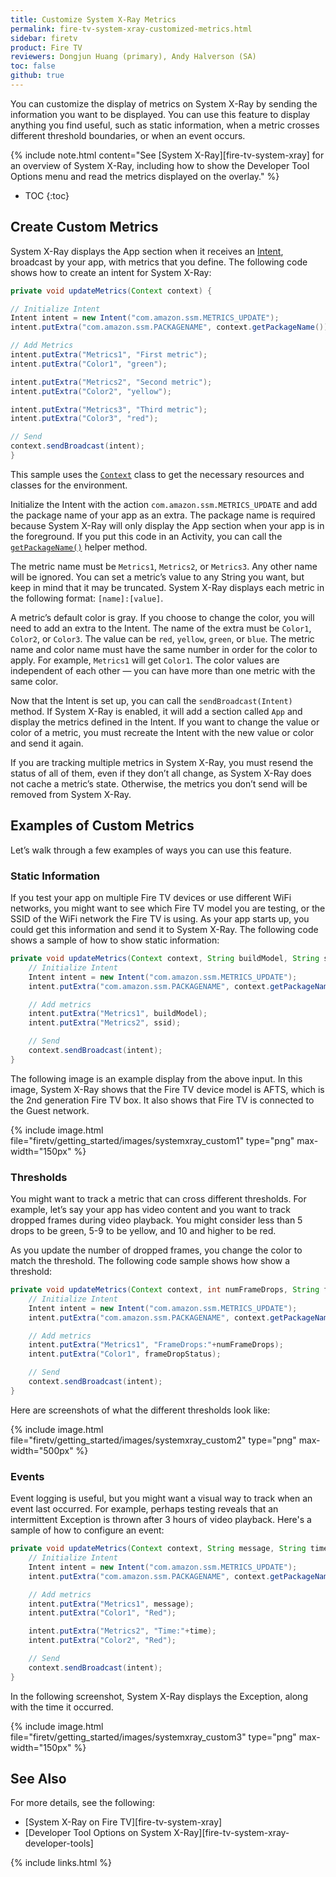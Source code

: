 ```yaml
---
title: Customize System X-Ray Metrics
permalink: fire-tv-system-xray-customized-metrics.html
sidebar: firetv
product: Fire TV
reviewers: Dongjun Huang (primary), Andy Halverson (SA)
toc: false
github: true
---
```


You can customize the display of metrics on System X-Ray by sending the information you want to be displayed. You can use this feature to display anything you find useful, such as static information, when a metric crosses different threshold boundaries, or when an event occurs.

{% include note.html content="See [System X-Ray][fire-tv-system-xray] for an overview of System X-Ray, including how to show the Developer Tool Options menu and read the metrics displayed on the overlay." %}

* TOC
{:toc}

## Create Custom Metrics

System X-Ray displays the App section when it receives an [Intent](https://developer.android.com/reference/android/content/Intent.html), broadcast by your app, with metrics that you define. The following code shows how to create an intent for System X-Ray:

```java
private void updateMetrics(Context context) {

// Initialize Intent
Intent intent = new Intent("com.amazon.ssm.METRICS_UPDATE");
intent.putExtra("com.amazon.ssm.PACKAGENAME", context.getPackageName());

// Add Metrics
intent.putExtra("Metrics1", "First metric");
intent.putExtra("Color1", "green");

intent.putExtra("Metrics2", "Second metric");
intent.putExtra("Color2", "yellow");

intent.putExtra("Metrics3", "Third metric");
intent.putExtra("Color3", "red");

// Send
context.sendBroadcast(intent);
}
```

This sample uses the [`Context`](https://developer.android.com/reference/android/content/Context.html) class to get the necessary resources and classes for the environment.

Initialize the Intent with the action `com.amazon.ssm.METRICS_UPDATE` and add the package name of your app as an extra. The package name is required because System X-Ray will only display the App section when your app is in the foreground. If you put this code in an Activity, you can call the [`getPackageName()`](https://developer.android.com/reference/android/content/Context.html#getPackageName()) helper method.

The metric name must be `Metrics1`, `Metrics2`, or `Metrics3`. Any other name will be ignored. You can set a metric’s value to any String you want, but keep in mind that it may be truncated. System X-Ray displays each metric in the following format: `[name]:[value]`.

A metric’s default color is gray. If you choose to change the color, you will need to add an extra to the Intent. The name of the extra must be `Color1`, `Color2`, or `Color3`. The value can be `red`, `yellow`, `green`, or `blue`. The metric name and color name must have the same number in order for the color to apply. For example, `Metrics1` will get `Color1`. The color values are independent of each other &mdash; you can have more than one metric with the same color.

Now that the Intent is set up, you can call the `sendBroadcast(Intent)` method. If System X-Ray is enabled, it will add a section called `App` and display the metrics defined in the Intent. If you want to change the value or color of a metric, you must recreate the Intent with the new value or color and send it again.

If you are tracking multiple metrics in System X-Ray, you must resend the status of all of them, even if they don’t all change, as System X-Ray does not cache a metric’s state. Otherwise, the metrics you don’t send will be removed from System X-Ray.

## Examples of Custom Metrics

Let’s walk through a few examples of ways you can use this feature.

### Static Information

If you test your app on multiple Fire TV devices or use different WiFi networks, you might want to see which Fire TV model you are testing, or the SSID of the WiFi network the Fire TV is using. As your app starts up, you could get this information and send it to System X-Ray. The following code shows a sample of how to show static information:

```java
private void updateMetrics(Context context, String buildModel, String ssid) {
    // Initialize Intent
    Intent intent = new Intent("com.amazon.ssm.METRICS_UPDATE");
    intent.putExtra("com.amazon.ssm.PACKAGENAME", context.getPackageName());

    // Add metrics
    intent.putExtra("Metrics1", buildModel);
    intent.putExtra("Metrics2", ssid);

    // Send
    context.sendBroadcast(intent);
}
```

The following image is an example display from the above input. In this image, System X-Ray shows that the Fire TV device model is AFTS, which is the 2nd generation Fire TV box. It also shows that Fire TV is connected to the Guest network.

{% include image.html file="firetv/getting_started/images/systemxray_custom1" type="png" max-width="150px" %}

### Thresholds

You might want to track a metric that can cross different thresholds. For example, let’s say your app has video content and you want to track dropped frames during video playback. You might consider less than 5 drops to be green, 5-9 to be yellow, and 10 and higher to be red.

As you update the number of dropped frames, you change the color to match the threshold. The following code sample shows how show a threshold:

```java
private void updateMetrics(Context context, int numFrameDrops, String frameDropStatus) {
    // Initialize Intent
    Intent intent = new Intent("com.amazon.ssm.METRICS_UPDATE");
    intent.putExtra("com.amazon.ssm.PACKAGENAME", context.getPackageName());

    // Add metrics
    intent.putExtra("Metrics1", "FrameDrops:"+numFrameDrops);
    intent.putExtra("Color1", frameDropStatus);

    // Send
    context.sendBroadcast(intent);
}
```

Here are screenshots of what the different thresholds look like:

{% include image.html file="firetv/getting_started/images/systemxray_custom2" type="png" max-width="500px" %}

### Events

Event logging is useful, but you might want a visual way to track when an event last occurred. For example, perhaps testing reveals that an intermittent Exception is thrown after 3 hours of video playback. Here's a sample of how to configure an event:

```java
private void updateMetrics(Context context, String message, String time) {
    // Initialize Intent
    Intent intent = new Intent("com.amazon.ssm.METRICS_UPDATE");
    intent.putExtra("com.amazon.ssm.PACKAGENAME", context.getPackageName());

    // Add metrics
    intent.putExtra("Metrics1", message);
    intent.putExtra("Color1", "Red");

    intent.putExtra("Metrics2", "Time:"+time);
    intent.putExtra("Color2", "Red");

    // Send
    context.sendBroadcast(intent);
}
```

In the following screenshot, System X-Ray displays the Exception, along with the time it occurred.

{% include image.html file="firetv/getting_started/images/systemxray_custom3" type="png"  max-width="150px" %}

## See Also

For more details, see the following:

* [System X-Ray on Fire TV][fire-tv-system-xray]
* [Developer Tool Options on System X-Ray][fire-tv-system-xray-developer-tools]

{% include links.html %}
